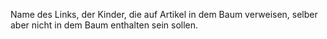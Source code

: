 Name des Links, der Kinder, die auf Artikel in dem Baum verweisen, selber aber nicht in dem Baum enthalten sein sollen.